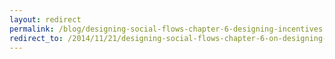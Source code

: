 ```yaml
---
layout: redirect
permalink: /blog/designing-social-flows-chapter-6-designing-incentives
redirect_to: /2014/11/21/designing-social-flows-chapter-6-on-designing-incentives
---
```

